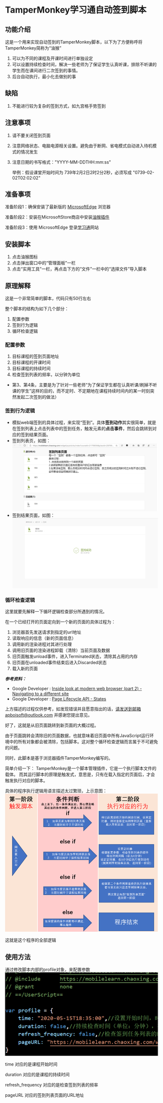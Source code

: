 # TamperMonkey学习通自动签到脚本
## 功能介绍
这是一个用来实现自动签到的TamperMonkey脚本，以下为了方便称呼将TamperMonkey简称为“油猴”

1. 可以为不同的课程及开课时间进行单独设定
2. 可以设置持续检查时间，解决一些老师为了保证学生认真听课，排除不听课的学生而在课间进行二次签到的事情。
3. 后台自动执行，最小化去做别的事

## 缺陷

1. 不能进行较为复杂的签到方式，如九宫格手势签到

## 注意事项

1. 请不要关闭签到页面
2. 注意网络状态、电脑电源相关设置。避免由于断网、省电模式自动进入待机模式的情况发生
3. 注意日期的书写格式："YYYY-MM-DDTHH:mm:ss"

    举例：假设课堂开始时间为 739年2月2日2时2分2秒，必须写成 "0739-02-02T02:02:02"

## 准备事项

准备阶段1：确保安装了最新版的 [MicrosoftEdge](https://www.microsoft.com/zh-cn/edge) 浏览器

准备阶段2：安装在MicrosoftStore商店中安装[油猴插件](https://microsoftedge.microsoft.com/addons/detail/iikmkjmpaadaobahmlepeloendndfphd?hl=zh-CN)

准备阶段3：使用 MicrosoftEdge 登录[学习通](http://www.xuexi365.com/)网站

## 安装脚本

1. 点击油猴图标
2. 点击弹出窗口中的“管理面板”一栏
3. 点击“实用工具”一栏，再点击下方的“文件”一栏中的“选择文件”导入脚本


## 原理解释

这是一个非常简单的脚本，代码只有50行左右

整个脚本的结构为如下几个部分：
1. 配置参数
2. 签到行为逻辑
3. 循环检查逻辑


### 配置参数

1. 目标课程的签到页面地址
2. 目标课程的开课时间
3. 目标课程的持续时间
4. 检查签到列表的频率，以分钟为单位
- 第3、第4条，主要是为了针对一些老师“为了保证学生都在认真听课/刷掉不听课的学生”这样的目的，而不定时、不定期地在课程持续时间内的某一时刻突然发起二次签到的做法）

### 签到行为逻辑

- 模拟web端签到的具体过程，来实现“签到”。具体**签到动作**其实很简单，就是在签到列表上点击列表中的签到任务，触发元素的**点击事件**，然后会跳转到对应的签到结果页面。
- 签到列表页，如图：![](./img/签到列表页面.png)
- 签到结果页面，如图：![](./img/签到结果页面.png)

### 循环检查逻辑

这里就要先解释一下循环逻辑检查部分所遇到的情况。

在一个已经打开的页面定向到一个新的页面的具体过程为：
1. 浏览器首先发送请求到指定的url地址
2. 读取响应的信息（新的页面信息）
3. 调用新的渲染进程对其进行处理
4. 调用旧页面的渲染进程卸载（清除）当前页面及数据
5. 旧页面触发unload事件，进入Terminated状态，清除其占用的内存
6. 旧页面在unloaded事件结束后进入Discarded状态
7. 载入新的页面

***参考资料：***
- Google Developer : [Inside look at modern web browser (part 2) - Navigating to a different site](https://developers.google.com/web/updates/2018/09/inside-browser-part2#navigating_to_a_different_site)
- Google Developer : [Page Lifecycle API - States](https://developers.google.com/web/updates/2018/07/page-lifecycle-api#states)

上方描述的过程仅供参考，如发现错误并且愿意指出的话，请发送到邮箱apboisoft@outlook.com 并感谢您提出意见。

好了，这就是从旧页面跳转到新页面的大概过程。

由于页面跳转会清除旧的页面数据，也就意味着旧页面中所有JavaScript运行环境中的所有对象都会被清除，包括脚本。这对整个循环检查逻辑而言属于不可避免的问题。

同时，此脚本是基于浏览器插件TamperMonkey编写的。

简单介绍一下：
TamperMonkey是一个脚本管理插件，它是一个执行脚本文件的载体。
而其运行脚本的原理是触发式，意思是，只有在载入指定的页面后，才会触发执行对应的脚本。

具体的程序执行逻辑用语言描述太过繁琐，上示意图：![](./img/程序逻辑导图.png)

这就是这个程序的全部逻辑


## 使用方法

通过修改脚本内部的profile对象，来配置参数
![](./img/配置参数.png)

time 对应的是课程开始时间

duration 对应的是课程的持续时间

refresh_frequency 对应的是检查签到列表的频率

pageURL 对应的签到列表页面的URL地址
